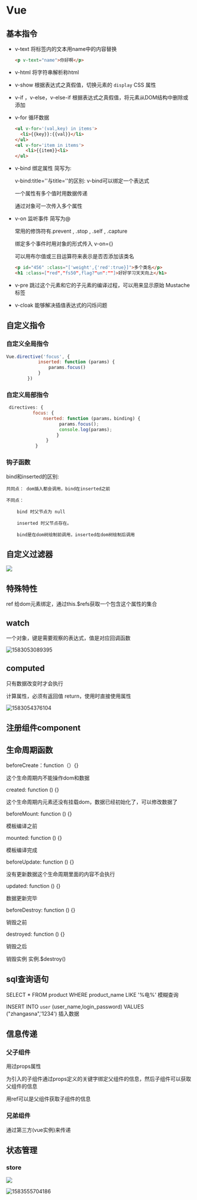 # Vue

## 基本指令

- v-text	将标签内的文本用name中的内容替换

  ```html
  <p v-text="name">你好啊</p>
  ```

- v-html      将字符串解析称html

- v-show     根据表达式之真假值，切换元素的 `display` CSS 属性

- v-if ，v-else，v-else-if          根据表达式之真假值，将元素从DOM结构中删除或添加

- v-for      循环数据

  ```html
  <ul v-for='(val,key) in items'>
  	<li>{{key}}:{{val}}</li>
  </ul>
  <ul v-for='item in items'>
      <li>{{item}}<li>
  </ul>
  ```

- v-bind   绑定属性 简写为:

  v-bind:title=''与title=''的区别: v-bind可以绑定一个表达式

  一个属性有多个值时用数据传递

  通过对象可一次传入多个属性

- v-on     监听事件  简写为@

  常用的修饰符有.prevent , .stop , .self , .capture

  绑定多个事件时用对象的形式传入 v-on={}

  可以用布尔值或三目运算符来表示是否否添加该类名 

  ```html
  <p id="456" :class="['weight',{'red':true}]">多个类名</p>
  <h1 :class=["red","fs50",flag?"un":""]>好好学习天天向上</h1>
  ```

- v-pre    跳过这个元素和它的子元素的编译过程，可以用来显示原始 Mustache 标签

- v-cloak     能够解决插值表达式的闪烁问题

## 自定义指令

### 自定义全局指令

```js
Vue.directive('focus', {
            inserted: function (params) {
                params.focus()
            }
        })
```

### 自定义局部指令

```js
 directives: {
          focus: {
              nserted: function (params，binding) {
                    params.focus();
                    console.log(params);
                   }
               }
           }
```

### 钩子函数

bind和inserted的区别:

	共同点： dom插入都会调用，bind在inserted之前
	
	不同点：
	
		bind 时父节点为 null
	
		inserted 时父节点存在。
	
		bind是在dom树绘制前调用，inserted在dom树绘制后调用

## 自定义过滤器

![](C:\Users\ADMINI~1\AppData\Local\Temp\1583038640684.png)

## 特殊特性

ref 		给dom元素绑定，通过this.$refs获取一个包含这个属性的集合

## watch

一个对象，键是需要观察的表达式，值是对应回调函数

![1583053089395](C:\Users\ADMINI~1\AppData\Local\Temp\1583053089395.png)

## computed

只有数据改变时才会执行

计算属性，必须有返回值 return，使用时直接使用属性

![1583054376104](C:\Users\ADMINI~1\AppData\Local\Temp\1583054376104.png)

## 注册组件component

## 生命周期函数

beforeCreate：function（）{}

这个生命周期内不能操作dom和数据

 created: function () {}

这个生命周期内元素还没有挂载dom，数据已经初始化了，可以修改数据了

beforeMount: function () {}

模板编译之前

mounted: function () {}

模板编译完成

beforeUpdate: function () {}

没有更新数据这个生命周期里面的内容不会执行

updated: function () {}

数据更新完毕

beforeDestroy: function () {}

销毁之前

destroyed: function () {}

销毁之后

销毁实例  实例.$destroy()

## sql查询语句

SELECT * FROM product WHERE product_name LIKE '%电%'			模糊查询

INSERT INTO `user` (user_name,login_password) VALUES ("zhangasna",'1234')  插入数据

## 信息传递

### 父子组件

用过props属性

为引入的子组件通过props定义的关键字绑定父组件的信息，然后子组件可以获取父组件的信息

用ref可以是父组件获取子组件的信息

### 兄弟组件

通过第三方(vue实例)来传递

## 状态管理

### store

![](C:\Users\ADMINI~1\AppData\Local\Temp\1583555731862.png)

![1583555704186](C:\Users\ADMINI~1\AppData\Local\Temp\1583555704186.png)